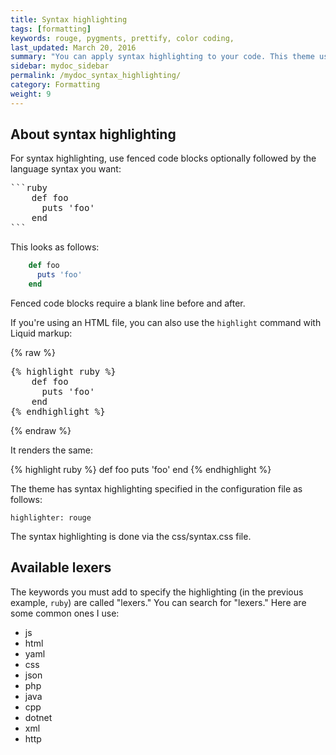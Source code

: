 ```yaml
---
title: Syntax highlighting
tags: [formatting]
keywords: rouge, pygments, prettify, color coding,
last_updated: March 20, 2016
summary: "You can apply syntax highlighting to your code. This theme uses pygments and applies color coding based on the lexer you specify."
sidebar: mydoc_sidebar
permalink: /mydoc_syntax_highlighting/
category: Formatting
weight: 9
---
```


## About syntax highlighting
For syntax highlighting, use fenced code blocks optionally followed by the language syntax you want:

<pre>
```ruby
    def foo
      puts 'foo'
    end
```
</pre>

This looks as follows:

```ruby
    def foo
      puts 'foo'
    end
```

Fenced code blocks require a blank line before and after.

If you're using an HTML file, you can also use the `highlight` command with Liquid markup:

{% raw %}
<pre>
{% highlight ruby %}
    def foo
      puts 'foo'
    end
{% endhighlight %}
</pre>
{% endraw %}

It renders the same:

{% highlight ruby %}
    def foo
      puts 'foo'
    end
{% endhighlight %}


The theme has syntax highlighting specified in the configuration file as follows:

```
highlighter: rouge
```

The syntax highlighting is done via the css/syntax.css file.

## Available lexers

The keywords you must add to specify the highlighting (in the previous example, `ruby`) are called "lexers." You can search for "lexers." Here are some common ones I use:

* js
* html
* yaml
* css
* json
* php
* java
* cpp
* dotnet
* xml
* http
